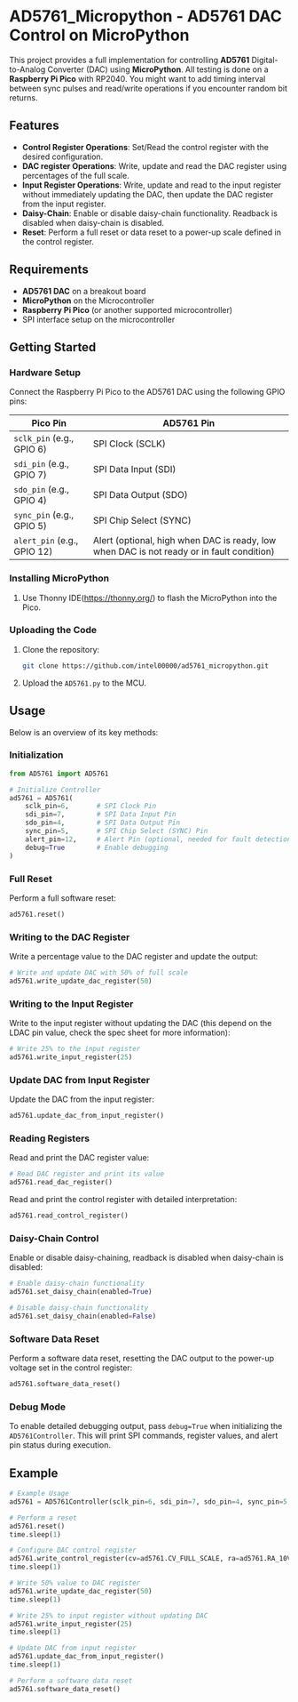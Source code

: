 
# AD5761_Micropython - AD5761 DAC Control on MicroPython

This project provides a full implementation for controlling **AD5761** Digital-to-Analog Converter (DAC) using **MicroPython**. All testing is done on a **Raspberry Pi Pico** with RP2040. You might want to add timing interval between sync pulses and read/write operations if you encounter random bit returns.

## Features

- **Control Register Operations**: Set/Read the control register with the desired configuration.
- **DAC register Operations**: Write, update and read the DAC register using percentages of the full scale.
- **Input Register Operations**: Write, update and read to the input register without immediately updating the DAC, then update the DAC register from the input register.
- **Daisy-Chain**: Enable or disable daisy-chain functionality. Readback is disabled when daisy-chain is disabled.
- **Reset**: Perform a full reset or data reset to a power-up scale defined in the control register.

## Requirements

- **AD5761 DAC** on a breakout board
- **MicroPython** on the Microcontroller
- **Raspberry Pi Pico** (or another supported microcontroller)
- SPI interface setup on the microcontroller

## Getting Started

### Hardware Setup

Connect the Raspberry Pi Pico to the AD5761 DAC using the following GPIO pins:

| Pico Pin  | AD5761 Pin |
|-----------|------------|
| `sclk_pin` (e.g., GPIO 6) | SPI Clock (SCLK) |
| `sdi_pin` (e.g., GPIO 7)  | SPI Data Input (SDI) |
| `sdo_pin` (e.g., GPIO 4)  | SPI Data Output (SDO) |
| `sync_pin` (e.g., GPIO 5) | SPI Chip Select (SYNC) |
| `alert_pin` (e.g., GPIO 12) | Alert (optional, high when DAC is ready, low when DAC is not ready or in fault condition) |

### Installing MicroPython

1. Use Thonny IDE(<https://thonny.org/>) to flash the MicroPython into the Pico.

### Uploading the Code

1. Clone the repository:

   ```bash
   git clone https://github.com/intel00000/ad5761_micropython.git
   ```

2. Upload the `AD5761.py` to the MCU.

## Usage

Below is an overview of its key methods:

### Initialization

```python
from AD5761 import AD5761

# Initialize Controller
ad5761 = AD5761(
    sclk_pin=6,       # SPI Clock Pin
    sdi_pin=7,        # SPI Data Input Pin
    sdo_pin=4,        # SPI Data Output Pin
    sync_pin=5,       # SPI Chip Select (SYNC) Pin
    alert_pin=12,     # Alert Pin (optional, needed for fault detection)
    debug=True        # Enable debugging
)
```

### Full Reset

Perform a full software reset:

```python
ad5761.reset()
```

### Writing to the DAC Register

Write a percentage value to the DAC register and update the output:

```python
# Write and update DAC with 50% of full scale
ad5761.write_update_dac_register(50)
```

### Writing to the Input Register

Write to the input register without updating the DAC (this depend on the LDAC pin value, check the spec sheet for more information):

```python
# Write 25% to the input register
ad5761.write_input_register(25)
```

### Update DAC from Input Register

Update the DAC from the input register:

```python
ad5761.update_dac_from_input_register()
```

### Reading Registers

Read and print the DAC register value:

```python
# Read DAC register and print its value
ad5761.read_dac_register()
```

Read and print the control register with detailed interpretation:

```python
ad5761.read_control_register()
```

### Daisy-Chain Control

Enable or disable daisy-chaining, readback is disabled when daisy-chain is disabled:

```python
# Enable daisy-chain functionality
ad5761.set_daisy_chain(enabled=True)

# Disable daisy-chain functionality
ad5761.set_daisy_chain(enabled=False)
```

### Software Data Reset

Perform a software data reset, resetting the DAC output to the power-up voltage set in the control register:

```python
ad5761.software_data_reset()
```

### Debug Mode

To enable detailed debugging output, pass `debug=True` when initializing the `AD5761Controller`. This will print SPI commands, register values, and alert pin status during execution.

## Example

```python
# Example Usage
ad5761 = AD5761Controller(sclk_pin=6, sdi_pin=7, sdo_pin=4, sync_pin=5, alert_pin=12, debug=True)

# Perform a reset
ad5761.reset()
time.sleep(1)

# Configure DAC control register
ad5761.write_control_register(cv=ad5761.CV_FULL_SCALE, ra=ad5761.RA_10V_UNIPOLAR)
time.sleep(1)

# Write 50% value to DAC register
ad5761.write_update_dac_register(50)
time.sleep(1)

# Write 25% to input register without updating DAC
ad5761.write_input_register(25)
time.sleep(1)

# Update DAC from input register
ad5761.update_dac_from_input_register()
time.sleep(1)

# Perform a software data reset
ad5761.software_data_reset()
```
